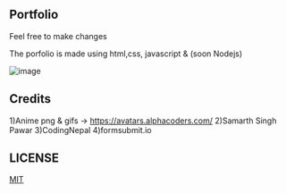 ## Portfolio
Feel free to make changes

The porfolio is made using html,css, javascript & (soon Nodejs)

![image](https://user-images.githubusercontent.com/54644253/192871507-2285f3ba-59c2-44bf-bdff-1458fa4be37e.png)

## Credits 
1)Anime png & gifs -> https://avatars.alphacoders.com/
2)Samarth Singh Pawar
3)CodingNepal
4)formsubmit.io

## LICENSE
[MIT](https://github.com/shubham7668/potfolio/blob/main/LICENSE)
